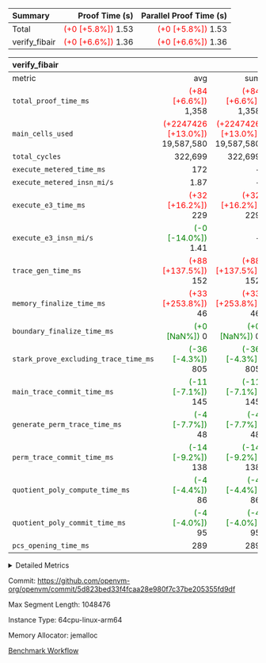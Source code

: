 | Summary | Proof Time (s) | Parallel Proof Time (s) |
|:---|---:|---:|
| Total | <span style='color: red'>(+0 [+5.8%])</span> 1.53 | <span style='color: red'>(+0 [+5.8%])</span> 1.53 |
| verify_fibair | <span style='color: red'>(+0 [+6.6%])</span> 1.36 | <span style='color: red'>(+0 [+6.6%])</span> 1.36 |


| verify_fibair |||||
|:---|---:|---:|---:|---:|
|metric|avg|sum|max|min|
| `total_proof_time_ms ` | <span style='color: red'>(+84 [+6.6%])</span> 1,358 | <span style='color: red'>(+84 [+6.6%])</span> 1,358 | <span style='color: red'>(+84 [+6.6%])</span> 1,358 | <span style='color: red'>(+84 [+6.6%])</span> 1,358 |
| `main_cells_used     ` | <span style='color: red'>(+2247426 [+13.0%])</span> 19,587,580 | <span style='color: red'>(+2247426 [+13.0%])</span> 19,587,580 | <span style='color: red'>(+2247426 [+13.0%])</span> 19,587,580 | <span style='color: red'>(+2247426 [+13.0%])</span> 19,587,580 |
| `total_cycles        ` |  322,699 |  322,699 |  322,699 |  322,699 |
| `execute_metered_time_ms` |  172 | -          | -          | -          |
| `execute_metered_insn_mi/s` |  1.87 | -          | -          | -          |
| `execute_e3_time_ms  ` | <span style='color: red'>(+32 [+16.2%])</span> 229 | <span style='color: red'>(+32 [+16.2%])</span> 229 | <span style='color: red'>(+32 [+16.2%])</span> 229 | <span style='color: red'>(+32 [+16.2%])</span> 229 |
| `execute_e3_insn_mi/s` | <span style='color: green'>(-0 [-14.0%])</span> 1.41 | -          | <span style='color: green'>(-0 [-14.0%])</span> 1.41 | <span style='color: green'>(-0 [-14.0%])</span> 1.41 |
| `trace_gen_time_ms   ` | <span style='color: red'>(+88 [+137.5%])</span> 152 | <span style='color: red'>(+88 [+137.5%])</span> 152 | <span style='color: red'>(+88 [+137.5%])</span> 152 | <span style='color: red'>(+88 [+137.5%])</span> 152 |
| `memory_finalize_time_ms` | <span style='color: red'>(+33 [+253.8%])</span> 46 | <span style='color: red'>(+33 [+253.8%])</span> 46 | <span style='color: red'>(+33 [+253.8%])</span> 46 | <span style='color: red'>(+33 [+253.8%])</span> 46 |
| `boundary_finalize_time_ms` | <span style='color: green'>(+0 [NaN%])</span> 0 | <span style='color: green'>(+0 [NaN%])</span> 0 | <span style='color: green'>(+0 [NaN%])</span> 0 | <span style='color: green'>(+0 [NaN%])</span> 0 |
| `stark_prove_excluding_trace_time_ms` | <span style='color: green'>(-36 [-4.3%])</span> 805 | <span style='color: green'>(-36 [-4.3%])</span> 805 | <span style='color: green'>(-36 [-4.3%])</span> 805 | <span style='color: green'>(-36 [-4.3%])</span> 805 |
| `main_trace_commit_time_ms` | <span style='color: green'>(-11 [-7.1%])</span> 145 | <span style='color: green'>(-11 [-7.1%])</span> 145 | <span style='color: green'>(-11 [-7.1%])</span> 145 | <span style='color: green'>(-11 [-7.1%])</span> 145 |
| `generate_perm_trace_time_ms` | <span style='color: green'>(-4 [-7.7%])</span> 48 | <span style='color: green'>(-4 [-7.7%])</span> 48 | <span style='color: green'>(-4 [-7.7%])</span> 48 | <span style='color: green'>(-4 [-7.7%])</span> 48 |
| `perm_trace_commit_time_ms` | <span style='color: green'>(-14 [-9.2%])</span> 138 | <span style='color: green'>(-14 [-9.2%])</span> 138 | <span style='color: green'>(-14 [-9.2%])</span> 138 | <span style='color: green'>(-14 [-9.2%])</span> 138 |
| `quotient_poly_compute_time_ms` | <span style='color: green'>(-4 [-4.4%])</span> 86 | <span style='color: green'>(-4 [-4.4%])</span> 86 | <span style='color: green'>(-4 [-4.4%])</span> 86 | <span style='color: green'>(-4 [-4.4%])</span> 86 |
| `quotient_poly_commit_time_ms` | <span style='color: green'>(-4 [-4.0%])</span> 95 | <span style='color: green'>(-4 [-4.0%])</span> 95 | <span style='color: green'>(-4 [-4.0%])</span> 95 | <span style='color: green'>(-4 [-4.0%])</span> 95 |
| `pcs_opening_time_ms ` |  289 |  289 |  289 |  289 |



<details>
<summary>Detailed Metrics</summary>

|  | verify_program_compile_ms | total_cells | stark_prove_excluding_trace_time_ms | quotient_poly_compute_time_ms | quotient_poly_commit_time_ms | perm_trace_commit_time_ms | pcs_opening_time_ms | main_trace_commit_time_ms |
| --- | --- | --- | --- | --- | --- | --- | --- |
|  | 7 | 65,536 | 35 | 1 | 6 | 0 | 19 | 7 | 

| air_name | rows | quotient_deg | main_cols | interactions | constraints | cells |
| --- | --- | --- | --- | --- | --- | --- |
| AccessAdapterAir<2> |  | 2 |  | 5 | 12 |  | 
| AccessAdapterAir<4> |  | 2 |  | 5 | 12 |  | 
| AccessAdapterAir<8> |  | 2 |  | 5 | 12 |  | 
| FibonacciAir | 32,768 | 1 | 2 |  | 5 | 65,536 | 
| FriReducedOpeningAir |  | 2 |  | 39 | 71 |  | 
| JalRangeCheckAir |  | 2 |  | 9 | 14 |  | 
| NativePoseidon2Air<BabyBearParameters>, 1> |  | 2 |  | 136 | 572 |  | 
| PhantomAir |  | 2 |  | 3 | 5 |  | 
| ProgramAir |  | 1 |  | 1 | 4 |  | 
| VariableRangeCheckerAir |  | 1 |  | 1 | 4 |  | 
| VmAirWrapper<AluNativeAdapterAir, FieldArithmeticCoreAir> |  | 2 |  | 15 | 27 |  | 
| VmAirWrapper<BranchNativeAdapterAir, BranchEqualCoreAir<1> |  | 2 |  | 11 | 25 |  | 
| VmAirWrapper<NativeAdapterAir<2, 0>, PublicValuesCoreAir> |  | 2 |  | 11 | 29 |  | 
| VmAirWrapper<NativeLoadStoreAdapterAir<1>, NativeLoadStoreCoreAir<1> |  | 2 |  | 15 | 20 |  | 
| VmAirWrapper<NativeLoadStoreAdapterAir<4>, NativeLoadStoreCoreAir<4> |  | 2 |  | 15 | 20 |  | 
| VmAirWrapper<NativeVectorizedAdapterAir<4>, FieldExtensionCoreAir> |  | 2 |  | 15 | 27 |  | 
| VmConnectorAir |  | 2 |  | 5 | 11 |  | 
| VolatileBoundaryAir |  | 2 |  | 7 | 19 |  | 

| group | trace_gen_time_ms | total_proof_time_ms | total_cycles | total_cells | stark_prove_excluding_trace_time_ms | quotient_poly_compute_time_ms | quotient_poly_commit_time_ms | perm_trace_commit_time_ms | pcs_opening_time_ms | memory_finalize_time_ms | main_trace_commit_time_ms | main_cells_used | insns | generate_perm_trace_time_ms | fri.log_blowup | execute_metered_time_ms | execute_metered_insn_mi/s | execute_e3_time_ms | execute_e3_insn_mi/s | boundary_finalize_time_ms |
| --- | --- | --- | --- | --- | --- | --- | --- | --- | --- | --- | --- | --- | --- | --- | --- | --- | --- | --- | --- | --- |
| verify_fibair | 152 | 1,358 | 322,699 | 62,474,410 | 805 | 86 | 95 | 138 | 289 | 46 | 145 | 19,587,580 | 322,700 | 48 | 1 | 172 | 1.87 | 229 | 1.41 | 0 | 

| group | air_name | rows | prep_cols | perm_cols | main_cols | cells |
| --- | --- | --- | --- | --- | --- | --- |
| verify_fibair | AccessAdapterAir<2> | 131,072 |  | 16 | 11 | 3,538,944 | 
| verify_fibair | AccessAdapterAir<4> | 65,536 |  | 16 | 13 | 1,900,544 | 
| verify_fibair | AccessAdapterAir<8> | 128 |  | 16 | 17 | 4,224 | 
| verify_fibair | FriReducedOpeningAir | 2,048 |  | 84 | 27 | 227,328 | 
| verify_fibair | JalRangeCheckAir | 32,768 |  | 28 | 12 | 1,310,720 | 
| verify_fibair | NativePoseidon2Air<BabyBearParameters>, 1> | 32,768 |  | 312 | 398 | 23,265,280 | 
| verify_fibair | PhantomAir | 16,384 |  | 12 | 6 | 294,912 | 
| verify_fibair | ProgramAir | 8,192 |  | 8 | 10 | 147,456 | 
| verify_fibair | VariableRangeCheckerAir | 262,144 | 2 | 8 | 1 | 2,359,296 | 
| verify_fibair | VmAirWrapper<AluNativeAdapterAir, FieldArithmeticCoreAir> | 262,144 |  | 36 | 29 | 17,039,360 | 
| verify_fibair | VmAirWrapper<BranchNativeAdapterAir, BranchEqualCoreAir<1> | 32,768 |  | 28 | 23 | 1,671,168 | 
| verify_fibair | VmAirWrapper<NativeLoadStoreAdapterAir<1>, NativeLoadStoreCoreAir<1> | 65,536 |  | 40 | 21 | 3,997,696 | 
| verify_fibair | VmAirWrapper<NativeLoadStoreAdapterAir<4>, NativeLoadStoreCoreAir<4> | 32,768 |  | 40 | 27 | 2,195,456 | 
| verify_fibair | VmAirWrapper<NativeVectorizedAdapterAir<4>, FieldExtensionCoreAir> | 32,768 |  | 36 | 38 | 2,424,832 | 
| verify_fibair | VmConnectorAir | 2 | 1 | 16 | 5 | 42 | 
| verify_fibair | VolatileBoundaryAir | 65,536 |  | 20 | 12 | 2,097,152 | 

| group | trace_height_constraint | weighted_sum | threshold |
| --- | --- | --- | --- |
| verify_fibair | 0 | 1,085,444 | 2,013,265,921 | 
| verify_fibair | 1 | 5,411,200 | 2,013,265,921 | 
| verify_fibair | 2 | 542,722 | 2,013,265,921 | 
| verify_fibair | 3 | 5,476,612 | 2,013,265,921 | 
| verify_fibair | 4 | 65,536 | 2,013,265,921 | 
| verify_fibair | 5 | 12,851,850 | 2,013,265,921 | 

| trace_height_constraint | threshold |
| --- | --- |
| 0 | 2,013,265,921 | 

</details>


Commit: https://github.com/openvm-org/openvm/commit/5d823bed33f4fcaa28e980f7c37be205355fd9df

Max Segment Length: 1048476

Instance Type: 64cpu-linux-arm64

Memory Allocator: jemalloc

[Benchmark Workflow](https://github.com/openvm-org/openvm/actions/runs/15837429466)
